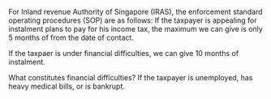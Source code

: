 For Inland revenue Authority of Singapore (IRAS), the enforcement standard operating procedures (SOP) are as follows:
If the taxpayer is appealing for instalment plans to pay for his income tax, the maximum we can give is only 5 months of from the date of contact. 

If the taxpaer is under financial difficulties, we can give 10 months of instalment.

What constitutes financial difficulties? If the taxpayer is unemployed, has heavy medical bills, or is bankrupt.
